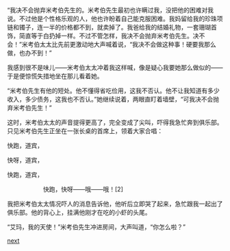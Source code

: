 
“我决不会抛弃米考伯先生的。米考伯先生最初也许瞒过我，没把他的困难对我说。不过他是个性格乐观的人，他也许盼着自己能克服困难。我妈留给我的珍珠项链和镯子，连一半的价格都不到，就卖掉了。我爸给我的结婚礼物，一套珊瑚首饰，简直等于白扔掉一样。不过不管怎样，我决不会抛弃米考伯先生。决不会！”米考伯太太比先前更激动地大声喊着说，“我决不会做这种事！硬要我那么做，也办不到！”

我感到很不是味儿——米考伯太太冲着我这样喊，像是疑心我要她那么做似的——于是便惊慌失措地坐在那儿看着她。

“米考伯先生有他的短处。他不懂得省吃俭用，这我不否认。他不让我知道有多少收入，多少债务，这我也不否认。”她继续说着，两眼直盯着墙壁，“可我决不会抛弃米考伯先生！”

这时，米考伯太太的声音提得更高了，完全变成了尖叫，吓得我急忙奔到俱乐部。只见米考伯先生正坐在一张长桌的首席上，领着大家合唱：

快跑，道宾，

快呀，道宾，

快跑，道宾，

　　　　　　快跑，快呀——哦——哦！[2]

我把米考伯太太情况吓人的消息告诉他，他听后立即哭了起来，急忙跟我一起出了俱乐部。他的背心上，挂满他刚才在吃的小虾的头尾。

“艾玛，我的天使！”米考伯先生冲进房间，大声叫道，“你怎么啦？”

[next](page163)